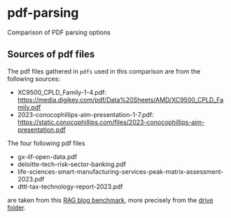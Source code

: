 # pdf-parsing
Comparison of PDF parsing options

## Sources of pdf files

The pdf files gathered in `pdfs` used in this comparison are from the following sources:

- XC9500_CPLD_Family-1-4.pdf: https://media.digikey.com/pdf/Data%20Sheets/AMD/XC9500_CPLD_Family.pdf
- 2023-conocophillips-aim-presentation-1-7.pdf: https://static.conocophillips.com/files/2023-conocophillips-aim-presentation.pdf 

The four following pdf files

- gx-iif-open-data.pdf
- deloitte-tech-risk-sector-banking.pdf
- life-sciences-smart-manufacturing-services-peak-matrix-assessment-2023.pdf
- dttl-tax-technology-report-2023.pdf

are taken from this [RAG blog benchmark](https://www.eyelevel.ai/post/most-accurate-rag), more precisely from the [drive folder](https://drive.google.com/drive/u/0/folders/1l45ljrGfOKsiNFh8QPji2eBAd2hOB51c). 